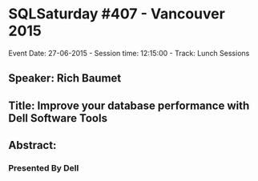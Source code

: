 # SQLSaturday #407 - Vancouver 2015
Event Date: 27-06-2015 - Session time: 12:15:00 - Track: Lunch Sessions
## Speaker: Rich Baumet
## Title: Improve your database performance with Dell Software Tools
## Abstract:
### Presented By Dell
